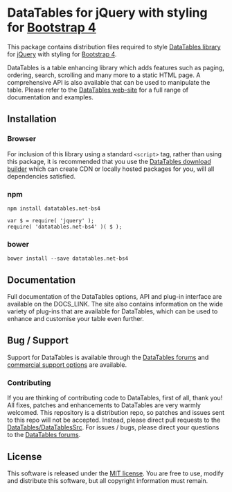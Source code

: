 # DataTables for jQuery with styling for [Bootstrap 4](http://getbootstrap.com/)

This package contains distribution files required to style [DataTables library](https://datatables.net)
for [jQuery](http://jquery.com/) with styling for [Bootstrap 4](http://getbootstrap.com/).

DataTables is a table enhancing library which adds features such as paging, ordering, search, scrolling and many more to
a static HTML page. A comprehensive API is also available that can be used to manipulate the table. Please refer to
the [DataTables web-site](//datatables.net) for a full range of documentation and examples.

## Installation

### Browser

For inclusion of this library using a standard `<script>` tag, rather than using this package, it is recommended that
you use the [DataTables download builder](//datatables.net/download) which can create CDN or locally hosted packages for
you, will all dependencies satisfied.

### npm

```
npm install datatables.net-bs4
```

```
var $ = require( 'jquery' );
require( 'datatables.net-bs4' )( $ );
```

### bower

```
bower install --save datatables.net-bs4
```

## Documentation

Full documentation of the DataTables options, API and plug-in interface are available on the DOCS_LINK. The site also
contains information on the wide variety of plug-ins that are available for DataTables, which can be used to enhance and
customise your table even further.

## Bug / Support

Support for DataTables is available through the [DataTables forums](//datatables.net/forums)
and [commercial support options](//datatables.net/support) are available.

### Contributing

If you are thinking of contributing code to DataTables, first of all, thank you! All fixes, patches and enhancements to
DataTables are very warmly welcomed. This repository is a distribution repo, so patches and issues sent to this repo
will not be accepted. Instead, please direct pull requests to
the [DataTables/DataTablesSrc](http://github.com/DataTables/DataTablesSrc). For issues / bugs, please direct your
questions to the [DataTables forums](//datatables.net/forums).

## License

This software is released under the [MIT license](//datatables.net/license). You are free to use, modify and distribute
this software, but all copyright information must remain.
